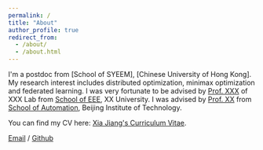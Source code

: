 ```yaml
---
permalink: /
title: "About"
author_profile: true
redirect_from: 
  - /about/
  - /about.html
---
```


I'm a postdoc from [School of SYEEM], [Chinese University of Hong Kong]. My research interest includes distributed optimization, minimax optimization and federated learning.
I was very fortunate to be advised by [Prof. XXX](https://www.XXX.com/) of XXX Lab from [School of EEE](https://cs.pku.edu.cn/), XX University. I was advised by [Prof. XX](https://XXX/) from [School of Automation](https://cs.pku.edu.cn/), Beijing Institute of Technology.

You can find my CV here: [Xia Jiang's Curriculum Vitae](../assets/XiaJiang-CV.pdf).

[Email](mailto:xiajiang@cuhk.edu.hk) / [Github](https://github.com/managerjiang) 


